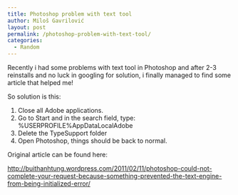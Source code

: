 ```yaml
---
title: Photoshop problem with text tool
author: Miloš Gavrilović
layout: post
permalink: /photoshop-problem-with-text-tool/
categories:
  - Random
---
```

Recently i had some problems with text tool in Photoshop and after 2-3 reinstalls and no luck in googling for solution, i finally managed to find some article that helped me!

So solution is this:

1.  Close all Adobe applications.
2.  Go to Start and in the search field, type: %USERPROFILE%AppDataLocalAdobe
3.  Delete the TypeSupport folder
4.  Open Photoshop, things should be back to normal.

Original article can be found here:

<a href="http://buithanhtung.wordpress.com/2011/02/11/photoshop-could-not-complete-your-request-because-something-prevented-the-text-engine-from-being-initialized-error/" target="_blank">http://buithanhtung.wordpress.com/2011/02/11/photoshop-could-not-complete-your-request-because-something-prevented-the-text-engine-from-being-initialized-error/</a>
